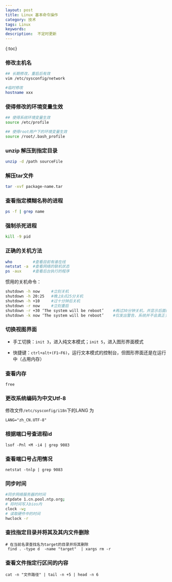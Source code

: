 ```yaml
---
layout: post
title: Linux 基本命令操作
category: 技术
tags: Linux
keywords: 
description:  不定时更新
---
```


{:toc}

### 修改主机名

```bash
## 长期修改，重启后有效
vim /etc/sysconfig/network 

#临时修改
hostname xxx 
```

### 使得修改的环境变量生效

```bash
## 使得系统环境变量生效
source /etc/profile

## 使得root用户下的环境变量生效
source /root/.bash_profile

```

### unzip 解压到指定目录

```bash
unzip -d /path sourceFile
```

### 解压tar文件

```bash
tar -xvf package-name.tar
```

### 查看指定模糊名称的进程

```bash
ps -f | grep name
```

### 强制杀死进程

```bash
kill -9 pid
```

###	正确的关机方法


```bash
who         #查看目前有谁在线
netstat -a  #查看网络的联机状态
ps -aux     #查看后台执行的程序
```


惯用的关机命令：

```bash
shutdown -h now     #立刻关机
shutdown -h 20:25   #晚上8点25分关机
shutdown -h +10     #过十分钟后关机
shutdown -r now     #立刻重启
shutdown -r +30 ‘The system will be reboot’    #再过30分钟关机，并显示后面的消息给所有在线用户
shutdown -k now ‘The system will be reboot’    #仅发出警告，系统并不会真正关机
```

### 切换视图界面

- 手工切换：`init 3`，进入纯文本模式；`init 5`，进入图形界面模式

- 快捷键：`ctrl+alt+(F1~F6)`，运行文本模式的控制台，但图形界面还是在运行中（占用内存）

### 查看内存

```
free
```

### 更改系统编码为中文Utf-8

修改文件`/etc/sysconfig/i18n`下的LANG 为

```
LANG="zh_CN.UTF-8"
```


### 根据端口号查进程id

`lsof -Pnl +M -i4 | grep 9083`

### 查看端口号占用情况

`netstat -tnlp | grep 9083`


### 同步时间

```sh
#同步网络服务器的时间
ntpdate 1.cn.pool.ntp.org;
# 将时间写入bios内
clock -w;
# 读取硬件中的时间
hwclock -r
```

### 查找指定目录并将其及其内文件删除

```
# 在当前名录查找名为target的目录并将其删除
 find . -type d  -name "target"  | xargs rm -r

```

### 查看文件指定行区间的内容

```shell
cat -n "文件路径" | tail -n +5 | head -n 6
```
